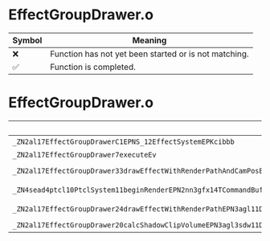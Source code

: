 # EffectGroupDrawer.o
| Symbol | Meaning 
| ------------- | ------------- 
| :x: | Function has not yet been started or is not matching. 
| :white_check_mark: | Function is completed. 


# EffectGroupDrawer.o
| Symbol (Mangled) | Symbol (Demangled) | Decompiled? |
| ------------- |  ------------- | ------------- |
| `_ZN2al17EffectGroupDrawerC1EPNS_12EffectSystemEPKcibbb` | `al::EffectGroupDrawer::EffectGroupDrawer(al::EffectSystem *,char const*,int,bool,bool,bool)` | :x: |
| `_ZN2al17EffectGroupDrawer7executeEv` | `al::EffectGroupDrawer::execute(void)` | :x: |
| `_ZN2al17EffectGroupDrawer33drawEffectWithRenderPathAndCamPosEPN3agl11DrawContextERKN4sead8Matrix44IfEERKNS4_8Matrix34IfEERKNS4_7Vector3IfEEfffj` | `al::EffectGroupDrawer::drawEffectWithRenderPathAndCamPos(agl::DrawContext *,sead::Matrix44<float> const&,sead::Matrix34<float> const&,sead::Vector3<float> const&,float,float,float,unsigned int)` | :x: |
| `_ZN4sead4ptcl10PtclSystem11beginRenderEPN2nn3gfx14TCommandBufferINS3_12ApiVariationINS3_7ApiTypeILi4EEENS3_10ApiVersionILi8EEEEEEERKNS_8Matrix44IfEERKNS_8Matrix34IfEERKNS_7Vector3IfEEfff` | `sead::ptcl::PtclSystem::beginRender(nn::gfx::TCommandBuffer<nn::gfx::ApiVariation<nn::gfx::ApiType<4>,nn::gfx::ApiVersion<8>>> *,sead::Matrix44<float> const&,sead::Matrix34<float> const&,sead::Vector3<float> const&,float,float,float)` | :x: |
| `_ZN2al17EffectGroupDrawer24drawEffectWithRenderPathEPN3agl11DrawContextERKN4sead8Matrix44IfEERKNS4_8Matrix34IfEEfffj` | `al::EffectGroupDrawer::drawEffectWithRenderPath(agl::DrawContext *,sead::Matrix44<float> const&,sead::Matrix34<float> const&,float,float,float,unsigned int)` | :x: |
| `_ZN2al17EffectGroupDrawer20calcShadowClipVolumeEPN3agl3sdw11DepthShadowEj` | `al::EffectGroupDrawer::calcShadowClipVolume(agl::sdw::DepthShadow *,unsigned int)` | :x: |
